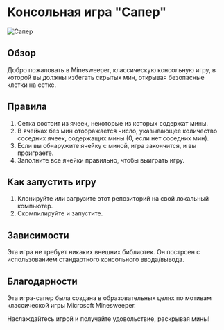 # Консольная игра "Сапер"

![Сапер](https://slotobzor.com/wp-content/uploads/2018/05/Nastolnaya-igra-Sapyor-375x195.jpg)

## Обзор

Добро пожаловать в Minesweeper, классическую консольную игру, в которой вы должны избегать скрытых мин, открывая безопасные клетки на сетке.

## Правила

1. Сетка состоит из ячеек, некоторые из которых содержат мины.
2. В ячейках без мин отображается число, указывающее количество соседних ячеек, содержащих мины (0, если нет соседних мин).
3. Если вы обнаружите ячейку с миной, игра закончится, и вы проиграете.
4. Заполните все ячейки правильно, чтобы выиграть игру.

## Как запустить игру

1. Клонируйте или загрузите этот репозиторий на свой локальный компьютер.
2. Скомпилируйте и запустите.

## Зависимости

Эта игра не требует никаких внешних библиотек. Он построен с использованием стандартного консольного ввода/вывода.

## Благодарности

Эта игра-сапер была создана в образовательных целях по мотивам классической игры Microsoft Minesweeper.

Наслаждайтесь игрой и получайте удовольствие, раскрывая мины!
